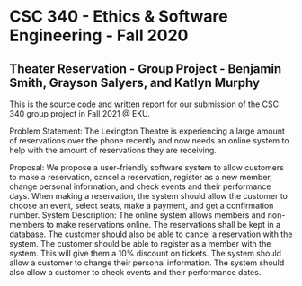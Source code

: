 # CSC 340 - Ethics & Software Engineering - Fall 2020

## Theater Reservation - Group Project - Benjamin Smith, Grayson Salyers, and Katlyn Murphy

This is the source code and written report for our submission of the CSC 340 group project in Fall 2021 @ EKU.

Problem Statement:
The Lexington Theatre is experiencing a large amount of reservations over the phone recently and now needs an online system to help with the amount of reservations they are receiving.

Proposal:
We propose a user-friendly software system to allow customers to make a reservation, cancel a reservation, register as a new member, change personal information, and check events and their performance days. When making a reservation, the system should allow the customer to choose an event, select seats, make a payment, and get a confirmation number.
System Description:
The online system allows members and non-members to make reservations online. The reservations shall be kept in a database. The customer should also be able to cancel a reservation with the system. The customer should be able to register as a member with the system. This will give them a 10% discount on tickets. The system should allow a customer to change their personal information. The system should also allow a customer to check events and their performance dates.
